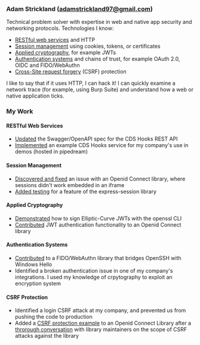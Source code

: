 ### Adam Strickland (adamstrickland97@gmail.com)
Technical problem solver with expertise in web and native app security and networking protocols. Technologies I know:
- [RESTful web services](#restful-web-services) and HTTP
- [Session management](#session-management) using cookies, tokens, or certificates
- [Applied cryptography](#applied-cryptography), for example JWTs
- [Authentication systems](#authentication-systems) and chains of trust, for example OAuth 2.0, OIDC and FIDO/WebAuthn
- [Cross-Site request forgery](#csrf-protection) (CSRF) protection

I like to say that if it uses HTTP, I can hack it! I can quickly examine a network trace (for example, using Burp Suite) and understand how a web or native application ticks.

<!--
**madaster97/madaster97** is a ✨ _special_ ✨ repository because its `README.md` (this file) appears on your GitHub profile.

Here are some ideas to get you started:

- 🔭 I’m currently working on ...
- 🌱 I’m currently learning ...
- 👯 I’m looking to collaborate on ...
- 🤔 I’m looking for help with ...
- 💬 Ask me about ...
- 📫 How to reach me: ...
- 😄 Pronouns: ...
- ⚡ Fun fact: ...
-->

### My Work
#### RESTful Web Services
- [Updated](https://github.com/cds-hooks/api/pull/5) the Swagger/OpenAPI spec for the CDS Hooks REST API
- [Implemented](https://github.com/madaster97/puri-fhir) an example CDS Hooks service for my company's use in demos (hosted in pipedream)

#### Session Management
- [Discovered and fixed](https://github.com/auth0/express-openid-connect/pull/188) an issue with an Openid Connect library, where sessions didn't work embedded in an iframe
- [Added testing](https://github.com/sgpinkus/express-session/pull/1) for a feature of the express-session library

#### Applied Cryptography
- [Demonstrated](https://github.com/madaster97/openssl-jws) how to sign Elliptic-Curve JWTs with the openssl CLI
- [Contributed](https://github.com/auth0/express-openid-connect/pull/291) JWT authentication functionality to an Openid Connect library

#### Authentication Systems
- [Contributed](https://github.com/tavrez/openssh-sk-winhello/pull/16) to a FIDO/WebAuthn library that bridges OpenSSH with Windows Hello
- Identified a broken authentication issue in one of my company's integrations. I used my knowledge of crpytography to exploit an encryption system

#### CSRF Protection
- Identified a login CSRF attack at my company, and prevented us from pushing the code to production
- Added a [CSRF protection example](https://github.com/auth0/express-openid-connect/pull/453) to an Openid Connect Library after a [throrough conversation](https://github.com/auth0/express-openid-connect/issues/426) with library maintainers on the scope of CSRF attacks against the library
